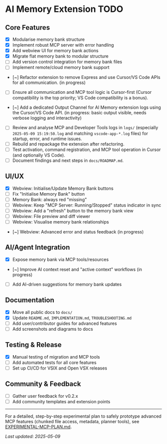 # AI Memory Extension TODO

## Core Features

-   [x] Modularise memory bank structure
-   [x] Implement robust MCP server with error handling
-   [x] Add webview UI for memory bank actions
-   [x] Migrate flat memory bank to modular structure
-   [ ] Add version control integration for memory bank files
-   [ ] Implement remote/cloud memory bank support
-   [~] Refactor extension to remove Express and use Cursor/VS Code APIs for all communication. (in progress)
-   [ ] Ensure all communication and MCP tool logic is Cursor-first (Cursor compatibility is the top priority; VS Code compatibility is a bonus).
-   [~] Add a dedicated Output Channel for AI Memory extension logs using the Cursor/VS Code API. (in progress: basic output visible, needs verbose logging and interactivity)
-   [ ] Review and analyse MCP and Developer Tools logs in `logs/` (especially `2025-05-09 15:19:50.log` and matching `vscode-app-*.log` files) for startup, error, and runtime issues.
-   [ ] Rebuild and repackage the extension after refactoring.
-   [ ] Test activation, command registration, and MCP tool operation in Cursor (and optionally VS Code).
-   [ ] Document findings and next steps in `docs/ROADMAP.md`.

## UI/UX

-   [x] Webview: Initialise/Update Memory Bank buttons
-   [ ] Fix "Initialise Memory Bank" button
-   [ ] Memory Bank: always red "missing"
-   [ ] Webview: Keep "MCP Server: Running/Stopped" status indicator in sync
-   [ ] Webview: Add a "refresh" button to the memory bank view
-   [ ] Webview: File preview and diff viewer
-   [ ] Webview: Visualise memory bank relationships
-   [~] Webview: Advanced error and status feedback (in progress)

## AI/Agent Integration

-   [x] Expose memory bank via MCP tools/resources
-   [~] Improve AI context reset and "active context" workflows (in progress)
-   [ ] Add AI-driven suggestions for memory bank updates

## Documentation

-   [x] Move all public docs to `docs/`
-   [x] Update `README.md`, `IMPLEMENTATION.md`, `TROUBLESHOOTING.md`
-   [ ] Add user/contributor guides for advanced features
-   [ ] Add screenshots and diagrams to docs

## Testing & Release

-   [x] Manual testing of migration and MCP tools
-   [ ] Add automated tests for all core features
-   [ ] Set up CI/CD for VSIX and Open VSX releases

## Community & Feedback

-   [ ] Gather user feedback for v0.2.x
-   [ ] Add community templates and extension points

---

For a detailed, step-by-step experimental plan to safely prototype advanced MCP features (chunked file access, metadata, planner tools), see [EXPERIMENTAL-MCP-PLAN.md](./EXPERIMENTAL-MCP-PLAN.md).

_Last updated: 2025-05-09_
